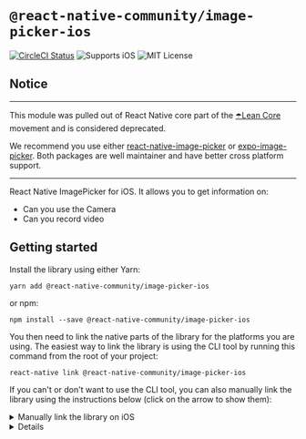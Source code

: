 # `@react-native-community/image-picker-ios`

[![CircleCI Status](https://img.shields.io/circleci/project/github/react-native-community/react-native-image-picker-ios/master.svg)](https://circleci.com/gh/react-native-community/workflows/react-native-image-picker-ios/tree/master) ![Supports iOS](https://img.shields.io/badge/platforms-ios-lightgrey.svg) ![MIT License](https://img.shields.io/npm/l/@react-native-community/image-picker-ios.svg)


## Notice
___
This module was pulled out of React Native core part of the [☂️Lean Core](https://github.com/facebook/react-native/issues/23313) movement and is considered deprecated.

We recommend you use either [react-native-image-picker](https://github.com/react-native-community/react-native-image-picker) or [expo-image-picker](https://docs.expo.io/versions/latest/sdk/imagepicker/). Both packages are well maintainer and have better cross platform support.
___

React Native ImagePicker for iOS. It allows you to get information on:

* Can you use the Camera
* Can you record video

## Getting started
Install the library using either Yarn:

```
yarn add @react-native-community/image-picker-ios
```

or npm:

```
npm install --save @react-native-community/image-picker-ios
```

You then need to link the native parts of the library for the platforms you are using. The easiest way to link the library is using the CLI tool by running this command from the root of your project:

```
react-native link @react-native-community/image-picker-ios
```

If you can't or don't want to use the CLI tool, you can also manually link the library using the instructions below (click on the arrow to show them):

<details>
<summary>Manually link the library on iOS</summary>

Either follow the [instructions in the React Native documentation](https://facebook.github.io/react-native/docs/linking-libraries-ios#manual-linking) to manually link the framework or link using [Cocoapods](https://cocoapods.org) by adding this to your `Podfile`:

```ruby
pod 'react-native-image-picker-ios', :path => '../node_modules/@react-native-community/image-picker-ios'
```

</details>

<details>

## Migrating from the core `react-native` module
This module was created when the ImagePickerIOS was split out from the core of React Native. To migrate to this module you need to follow the installation instructions above and then change you imports from:

```javascript
import { ImagePickerIOS } from "react-native";
```

to:

```javascript
import ImagePickerIOS from "@react-native-community/image-picker-ios";
```

Note that the API was updated after it was extracted from ImagePickerIOS to support some new features, however, the previous API is still available and works with no updates to your code.

## Usage
Import the library:

```javascript
import ImagePickerIOS from "@react-native-community/image-picker-ios";
```

Can you use the camera:

```javascript
ImagePickerIOS.canUseCamera(canUseCamera => {
  console.log("canUseCamera", canUseCamera);
});
```

Can you record videos:

```javascript
ImagePickerIOS.canRecordVideos(canRecordVideos => {
  console.log("canRecordVideos", canRecordVideos);
});
```

## API
* **Types:**
  * [`OpenCameraDialogOptions`](#OpenCameraDialogOptions)
  * [`OpenSelectDialogOptions`](#OpenSelectDialogOptions)
* **Methods:**
  * [`canUseCamera(callback)`](#canUseCamera)
  * [`canRecordVideos(callback)`](#canRecordVideos)
  * [`openCameraDialog(options, successCallback, cancelCallback)`](#openCameraDialog)
  * [`openSelectDialog(options, successCallback, cancelCallback)`](#openCameraDialog)

### Types

#### `OpenCameraDialogOptions`
Describes the settings for the camera:

| Property        | Type                                             | Description                                                                                        |
| --------------- | ------------------------------------------------ | -------------------------------------------------------------------------------------------------- |
| `videoMode`   | `boolean`                                        | Should the camera open in video mode. |

#### `OpenSelectDialogOptions`
Describes the settings for the camera:

| Property        | Type                                             | Description                                                                                        |
| --------------- | ------------------------------------------------ | -------------------------------------------------------------------------------------------------- |
| `showImages`          | `boolean`          | Should the results include images                                          |
| `showVideos`   | `boolean`                                        | Should the results include videos|

### Methods

#### `canUseCamera()`

Executes a callback with the a boolean value stating whether or not you can use the camera.

**Example:**
```javascript
ImagePickerIOS.canUseCamera(canUseCamera => {
  console.log("canUseCamera", canUseCamera);
});
```

#### `canRecordVideos()`

Executes a callback with the a boolean value stating whether or not you can record videos.

**Example:**
```javascript
ImagePickerIOS.canRecordVideos(canRecordVideos => {
  console.log("canRecordVideos", canRecordVideos);
});
```

#### `openCameraDialog()`

Opens the camera dialog with the specified [`OpenCameraDialogOptions`](#OpenCameraDialogOptions) and two callbacks, one for success and one for cancel.

**Example:**
```javascript
ImagePickerIOS.openCameraDialog({
  unmirrorFrontFacingCamera: false
  videoMode: false
}, () => {
  // success
}, (error) => {
  // cancel
});
```

#### `openSelectDialog()`

Opens the camera dialog with the specified [`OpenSelectDialogOptions`](#OpenSelectDialogOptions) and two callbacks, one for success and one for cancel.

**Example:**
```javascript
ImagePickerIOS.openCameraDialog({
  showImages: true,
  showVideos: false
}, (imageUrl, height, width) => {
  // success
}, (error) => {
  // cancel
});
```
## Troubleshooting

### Errors while running Jest tests

If you do not have a Jest Setup file configured, you should add the following to your Jest settings and create the `jest.setup.js` file in project root:

```js
setupFiles: ['<rootDir>/jest.setup.js']
```

You should then add the following to your Jest setup file to mock the ImagePickerIOS Native Module:

```js
import { NativeModules } from 'react-native';

NativeModules.RNCImagePickerIOS = {
  canRecordVideos: jest.fn(),
  canUseCamera: jest.fn(),
  openCameraDialog: jest.fn(),
  openSelectDialog: jest.fn(),
};
``` 

### Issues with the iOS simulator

As your simulator doesn't have a camera, there is no way to open the camera on the simulator.

## Maintainers

* [Johan du Toit](https://github.com/johan-dutoit) - [Freelance React Native Developer]()

## Contributing

Please see the [contributing guide](/CONTRIBUTING.md).

## License

The library is released under the MIT license. For more information see [`LICENSE`](/LICENSE).
